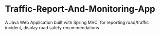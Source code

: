 # Traffic-Report-And-Monitoring-App
A Java Web Application built with Spring MVC, for reporting road/traffic incident, display road safety recommendations
